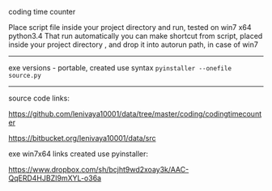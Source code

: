 coding time counter

Place script file inside your project directory and run, tested on win7 x64 python3.4
That run automatically you can make shortcut from script, placed inside your 
project directory , and drop it into autorun path, in case of win7

--------------------------------------------------

exe versions - portable, created use syntax
`pyinstaller --onefile source.py`

--------------------------------------------------

source code links:

https://github.com/lenivaya10001/data/tree/master/coding/codingtimecounter

https://bitbucket.org/lenivaya10001/data/src


exe win7x64 links created use pyinstaller:

https://www.dropbox.com/sh/bcjht9wd2xoay3k/AAC-QqERD4HJBZI9mXYL-o36a
